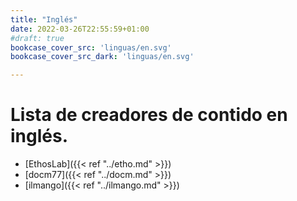 ```yaml
---
title: "Inglés"
date: 2022-03-26T22:55:59+01:00
#draft: true
bookcase_cover_src: 'linguas/en.svg'
bookcase_cover_src_dark: 'linguas/en.svg'

---
```


# Lista de creadores de contido en inglés.

* [EthosLab]({{< ref "../etho.md" >}})
* [docm77]({{< ref "../docm.md" >}})
* [ilmango]({{< ref "../ilmango.md" >}})
